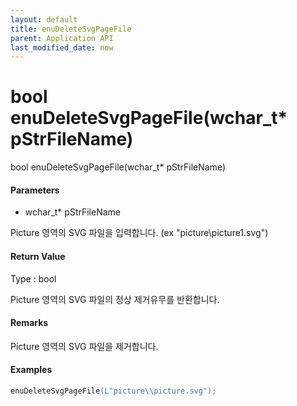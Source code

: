 ```yaml
---
layout: default
title: enuDeleteSvgPageFile
parent: Application API
last_modified_date: now
---
```

# bool enuDeleteSvgPageFile\(wchar\_t\* pStrFileName\)

bool enuDeleteSvgPageFile\(wchar\_t\* pStrFileName\)

#### Parameters

* wchar\_t\* pStrFileName

Picture 영역의 SVG 파일을 입력합니다. \(ex "picture\\picture1.svg"\)

#### Return Value

Type : bool

Picture 영역의 SVG 파일의 정상 제거유무를 반환합니다.

#### Remarks

Picture 영역의 SVG 파일을 제거합니다.

#### Examples

```cpp
enuDeleteSvgPageFile(L"picture\\picture.svg");
```



